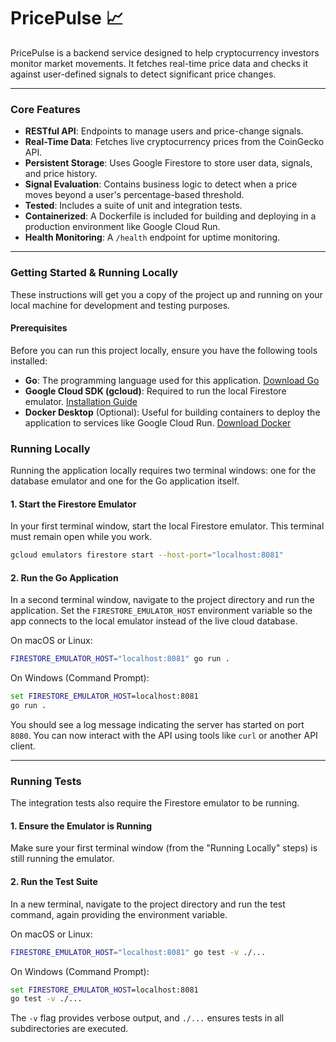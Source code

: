 # PricePulse 📈

PricePulse is a backend service designed to help cryptocurrency investors monitor market movements. It fetches real-time price data and checks it against user-defined signals to detect significant price changes.

---

### Core Features

- **RESTful API**: Endpoints to manage users and price-change signals.
- **Real-Time Data**: Fetches live cryptocurrency prices from the CoinGecko API.
- **Persistent Storage**: Uses Google Firestore to store user data, signals, and price history.
- **Signal Evaluation**: Contains business logic to detect when a price moves beyond a user's percentage-based threshold.
- **Tested**: Includes a suite of unit and integration tests.
- **Containerized**: A Dockerfile is included for building and deploying in a production environment like Google Cloud Run.
- **Health Monitoring**: A `/health` endpoint for uptime monitoring.

---

### Getting Started & Running Locally

These instructions will get you a copy of the project up and running on your local machine for development and testing purposes.

#### Prerequisites

Before you can run this project locally, ensure you have the following tools installed:

- **Go**: The programming language used for this application. [Download Go](https://golang.org/dl/)
- **Google Cloud SDK (gcloud)**: Required to run the local Firestore emulator. [Installation Guide](https://cloud.google.com/sdk/docs/install)
- **Docker Desktop** (Optional): Useful for building containers to deploy the application to services like Google Cloud Run. [Download Docker](https://www.docker.com/products/docker-desktop/)

### Running Locally

Running the application locally requires two terminal windows: one for the database emulator and one for the Go application itself.

#### 1. Start the Firestore Emulator

In your first terminal window, start the local Firestore emulator. This terminal must remain open while you work.

```bash
gcloud emulators firestore start --host-port="localhost:8081"
```

#### 2. Run the Go Application

In a second terminal window, navigate to the project directory and run the application. Set the `FIRESTORE_EMULATOR_HOST` environment variable so the app connects to the local emulator instead of the live cloud database.

On macOS or Linux:

```bash
FIRESTORE_EMULATOR_HOST="localhost:8081" go run .
```

On Windows (Command Prompt):

```cmd
set FIRESTORE_EMULATOR_HOST=localhost:8081
go run .
```

You should see a log message indicating the server has started on port `8080`. You can now interact with the API using tools like `curl` or another API client.

---

### Running Tests

The integration tests also require the Firestore emulator to be running.

#### 1. Ensure the Emulator is Running

Make sure your first terminal window (from the "Running Locally" steps) is still running the emulator.

#### 2. Run the Test Suite

In a new terminal, navigate to the project directory and run the test command, again providing the environment variable.

On macOS or Linux:

```bash
FIRESTORE_EMULATOR_HOST="localhost:8081" go test -v ./...
```

On Windows (Command Prompt):

```cmd
set FIRESTORE_EMULATOR_HOST=localhost:8081
go test -v ./...
```

The `-v` flag provides verbose output, and `./...` ensures tests in all subdirectories are executed.
